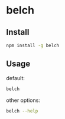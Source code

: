 # belch

## Install

```bash
npm install -g belch
```

## Usage

default:

```bash
belch
```

other options:

```bash
belch --help
```